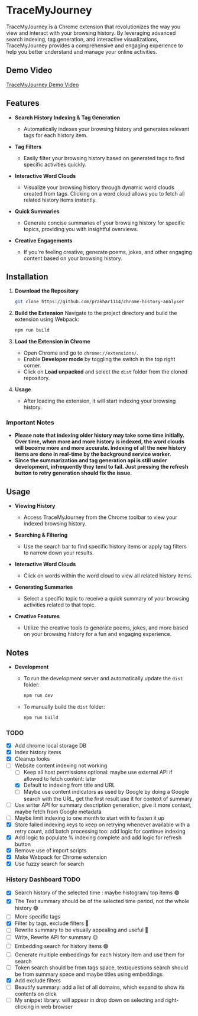# TraceMyJourney

TraceMyJourney is a Chrome extension that revolutionizes the way you view and interact with your browsing history. By leveraging advanced search indexing, tag generation, and interactive visualizations, TraceMyJourney provides a comprehensive and engaging experience to help you better understand and manage your online activities.

## Demo Video
[TraceMyJourney Demo Video](https://youtu.be/Kp_4MBp7q08)

## Features

- **Search History Indexing & Tag Generation**
  - Automatically indexes your browsing history and generates relevant tags for each history item.
  
- **Tag Filters**
  - Easily filter your browsing history based on generated tags to find specific activities quickly.
  
- **Interactive Word Clouds**
  - Visualize your browsing history through dynamic word clouds created from tags. Clicking on a word cloud allows you to fetch all related history items instantly.
  
- **Quick Summaries**
  - Generate concise summaries of your browsing history for specific topics, providing you with insightful overviews.
  
- **Creative Engagements**
  - If you're feeling creative, generate poems, jokes, and other engaging content based on your browsing history.
  
## Installation

1. **Download the Repository**
   ```bash
   git clone https://github.com/prakhar1114/chrome-history-analyser
   ```
   
2. **Build the Extension**
   Navigate to the project directory and build the extension using Webpack:
   ```bash
   npm run build
   ```
   
3. **Load the Extension in Chrome**
   - Open Chrome and go to `chrome://extensions/`.
   - Enable **Developer mode** by toggling the switch in the top right corner.
   - Click on **Load unpacked** and select the `dist` folder from the cloned repository.
   
4. **Usage**
   - After loading the extension, it will start indexing your browsing history. 
   
### Important Notes
  - **Please note that indexing older history may take some time initially. Over time, when more and more history is indexed, the word clouds will become more and more accurate. Indexing of all the new history items are done in real-time by the background service worker.**
   - **Since the summarization and tag generation api is still under development, infrequently they tend to fail. Just pressing the refresh button to retry generation should fix the issue.**

## Usage

- **Viewing History**
  - Access TraceMyJourney from the Chrome toolbar to view your indexed browsing history.
  
- **Searching & Filtering**
  - Use the search bar to find specific history items or apply tag filters to narrow down your results.
  
- **Interactive Word Clouds**
  - Click on words within the word cloud to view all related history items.
  
- **Generating Summaries**
  - Select a specific topic to receive a quick summary of your browsing activities related to that topic.
  
- **Creative Features**
  - Utilize the creative tools to generate poems, jokes, and more based on your browsing history for a fun and engaging experience.

## Notes

- **Development**
  - To run the development server and automatically update the `dist` folder:
    ```bash
    npm run dev
    ```
  
  - To manually build the `dist` folder:
    ```bash
    npm run build
    ```

### TODO
- [X] Add chrome local storage DB
- [X] Index history items
- [X] Cleanup looks
- [ ] Website content indexing not working
  - [ ] Keep all host permissions optional: maybe use external API if allowed to fetch content: later
  - [X] Default to indexing from title and URL
  - [ ] Maybe use content indicators as used by Google by doing a Google search with the URL, get the first result use it for context of summary
- [ ] Use writer API for summary description generation, give it more context, maybe fetch from Google metadata
- [ ] Maybe limit indexing to one month to start with to fasten it up
- [X] Store failed indexing keys to keep on retrying whenever available with a retry count, add batch processing too: add logic for continue indexing
- [X] Add logic to populate % indexing complete and add logic for refresh button
- [X] Remove use of import scripts
- [X] Make Webpack for Chrome extension
- [X] Use fuzzy search for search

### History Dashboard TODO
- [X] Search history of the selected time : maybe histogram/ top items :green_circle:
- [X] The Text summary should be of the selected time period, not the whole history :green_circle:
- [ ] More specific tags
- [X] Filter by tags, exclude filters :red_circle:
- [ ] Rewrite summary to be visually appealing and useful :red_circle:
- [ ] Write, Rewrite API for summary :yellow_circle:
- [ ] Embedding search for history items :green_circle:
- [ ] Generate multiple embeddings for each history item and use them for search
- [ ] Token search should be from tags space, text/questions search should be from summary space and maybe titles using embeddings
- [X] Add exclude filters
- [ ] Beautify summary: add a list of all domains, which expand to show its contents on click
- [ ] My snippet library: will appear in drop down on selecting and right-clicking in web browser
